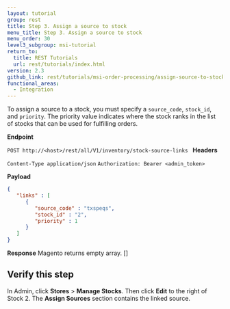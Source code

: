 ```yaml
---
layout: tutorial
group: rest
title: Step 3. Assign a source to stock
menu_title: Step 3. Assign a source to stock
menu_order: 30
level3_subgroup: msi-tutorial
return_to:
  title: REST Tutorials
  url: rest/tutorials/index.html
version: 2.3
github_link: rest/tutorials/msi-order-processing/assign-source-to-stock.md
functional_areas:
  - Integration
---
```


To assign a source to a stock, you must specify a `source_code`, `stock_id`, and `priority`. The priority value indicates where the stock ranks in the list of stocks that can be used for fulfilling orders.

**Endpoint**

`POST http://<host>/rest/all/V1/inventory/stock-source-links
`
**Headers**

`Content-Type application/json`
`Authorization: Bearer <admin_token>`

**Payload**

```json
{
   "links" : [
      {
         "source_code" : "txspeqs",
         "stock_id" : "2",
         "priority" : 1
      }
   ]
}
```

**Response**
Magento returns empty array.
[]

## Verify this step

In Admin, click **Stores** > **Manage Stocks**.  Then click **Edit** to the right of Stock 2. The **Assign Sources** section contains the linked source.
